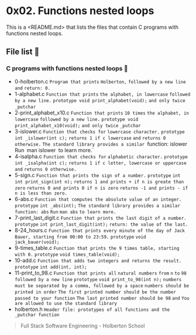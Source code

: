 # 0x02. Functions nested loops

This is a <README.md> that lists the files that contain C programs with
functions nested loops.


## File list :page_facing_up:

### C programs with functions nested loops :monocle_face:

* 0-holberton.c `Program that prints` `Holberton,` `followed by a new line and`
`return: 0.`
* 1-alphabet.c `Function that prints` `the alphabet, in lowercase`
`followed by a new line.` `prototype void print_alphabet(void);` `and only
twice` `_putchar`
* 2-print_alphabet_x10.c `Function that prints` `10 times` `the alphabet, in
lowercase` `followed by a new line.` `prototype void print_alphabet_x10(void);`
`and only twice` `_putchar`
* 3-islower.c `Function that checks for` `lowercase character.` `prototype`
`int _islower(int c);` `returns 1 if c lowercase` `and` `returns 0 otherwise.`
`The standard library provides a similar `function: islower` `Run` `man islower`
`to learn more.`
* 4-isalpha.c `Function that checks for` `alphabetic character.` `prototype`
`int _isalpha(int c);` `returns 1 if c letter, lowercase or uppercase` `and`
`returns 0 otherwise.`
* 5-sign.c `Function that prints the sign of a number.` `prototype`
`int int print_sign(int n);` `returns 1 and prints + if n is greate than zero`
`returns 0 and prints 0 if n is zero` `returns -1 and prints - if n is less than
zero.`
* 6-abs.c `Function that computes the absolute value of an integer.` `prototype`
`int _abs(int);` `The standard library provides a similar` `function: abs` `Run`
`man abs` `to learn more.`
* 7-print_last_digit.c `Function that prints the last digit of a number.`
`prototype` `int print_last_digit(int);` `return: the value of the last.`
* 8-24_hours.c `Function that prints every minute of the day of Jack Bauer,
starting from 00:00 to 23:59.` `prototype` `void jack_bauer(void);`
* 9-times_table.c `Function that prints the 9 times table, starting with 0.`
`prototype` `void times_table(void);`
* 10-add.c `Function that adds two integers and returns the result.` `prototype`
`int add(int, int);`
* 11-print_to_98.c `Function that prints all` `natural numbers` `from` `n` `to`
`98` `followed by a new line` `prototype` `void print_to_98(int n);` `numbers
must be separated by a comma, followed by a space` `numbers should be printed
in order` `The first printed number should be the number passed to your
function` `The last printed number should be 98` `and` `You are allowed to use the
standard library`
* holberton.h `Header file: prototypes of all functions and the _putchar
function`


> Full Stack Software Engineering - Holberton School